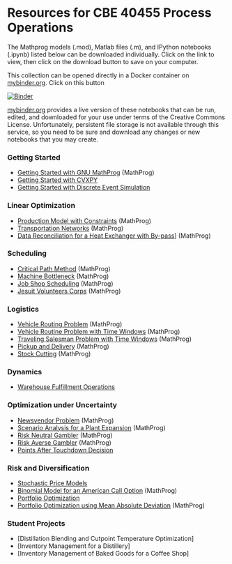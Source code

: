 # Resources for CBE 40455 Process Operations

The Mathprog models (.mod), Matlab files (.m), and IPython notebooks (.ipynb) listed below can be downloaded individually. Click on the link to view, then click on the download button to save on your computer.

This collection can be opened directly in a Docker container on [mybinder.org](http://mybinder.org). Click on this button 

[![Binder](http://mybinder.org/badge.svg)](http://mybinder.org/repo/jckantor/CBE40455)

[mybinder.org](http://mybinder.org) provides a live version of these notebooks that can be run, edited, and downloaded for your use under terms of the Creative Commons License. Unfortunately, persistent file storage is not available through this service, so you need to be sure and download any changes or new notebooks that you may create.


### Getting Started

* [Getting Started with GNU MathProg](https://github.com/jckantor/CBE40455/blob/master/notebooks/Getting%20Started%20with%20GNU%20MathProg.ipynb) (MathProg)
* [Getting Started with CVXPY](https://github.com/jckantor/CBE40455/notebooks/Getting%20Started%20with%20CVXPY.ipynb)
* [Getting Started with Discrete Event Simulation](https://github.com/jckantor/CBE40455/notebooks/Getting%20Started%20with%20Discrete%20Event%20Simulation.ipynb)

### Linear Optimization

* [Production Model with Constraints](https://github.com/jckantor/CBE40455/blob/master/notebooks/Production%20Models%20with%20Constraints.ipynb) (MathProg)
* [Transportation Networks](https://github.com/jckantor/CBE40455/blob/master/notebooks/Transportation%20Networks.ipynb) (MathProg)
* [Data Reconciliation for a Heat Exchanger with By-pass](https://github.com/jckantor/CBE40455/blob/master/notebooks/Data%20Reconciliation.ipynb)] (MathProg)

### Scheduling

* [Critical Path Method](https://github.com/jckantor/CBE40455/blob/master/notebooks/Critical%20Path%20Method.ipynb) (MathProg)
* [Machine Bottleneck](https://github.com/jckantor/CBE40455/blob/master/notebooks/Machine%20Bottleneck.ipynb) (MathProg)
* [Job Shop Scheduling](https://github.com/jckantor/CBE40455/blob/master/notebooks/Job%20Shop%20Scheduling.ipynb) (MathProg)
* [Jesuit Volunteers Corps](https://github.com/jckantor/CBE40455/blob/master/notebooks/Jesuit%20Volunteer%20Corps.ipynb) (MathProg)

### Logistics

* [Vehicle Routing Problem](https://github.com/jckantor/CBE40455/blob/master/notebooks/Vehicle%20Routing.ipynb) (MathProg)
* [Vehicle Routine Problem with Time Windows](https://github.com/jckantor/CBE40455/blob/master/notebooks/Vehicle%20Routine%20with%20Time%20Windows.ipynb) (MathProg)
* [Traveling Salesman Problem with Time Windows](https://github.com/jckantor/CBE40455/blob/master/notebooks/Traveling%20Salesman%20Problem%20with%20Time%20Windows.ipynb) (MathProg)
* [Pickup and Delivery](https://github.com/jckantor/CBE40455/blob/master/notebooks/Pickup%20and%20Delivery%20.ipynb) (MathProg)
* [Stock Cutting](notebooks/Stock%20Cutting.ipynb) (MathProg)

### Dynamics

* [Warehouse Fulfillment Operations](https://github.com/jckantor/CBE40455/blob/master/notebooks/Warehouse%20Fulfillment%20Operations.ipynb)

### Optimization under Uncertainty

* [Newsvendor Problem](https://github.com/jckantor/CBE40455/blob/master/notebooks/Newsvendor%20Problem.ipynb) (MathProg)
* [Scenario Analysis for a Plant Expansion](https://github.com/jckantor/CBE40455/blob/master/notebooks/Scenario%20Analysis%20for%20a%20Plant%20Expansion.ipynb) (MathProg)
* [Risk Neutral Gambler](https://github.com/jckantor/CBE40455/blob/master/notebooks/Risk%20Neutral%20Gambler.ipynb) (MathProg)
* [Risk Averse Gambler](https://github.com/jckantor/CBE40455/blob/master/notebooks/Risk%20Averse%20Gambler.ipynb) (MathProg)
* [Points After Touchdown Decision](https://github.com/jckantor/CBE40455/blob/master/notebooks/Points%20after%20Touchdown%20Decision.ipynb)

### Risk and Diversification

* [Stochastic Price Models](https://github.com/jckantor/CBE40455/blob/master/notebooks/Stochastic%20Price%20Models.ipynb)
* [Binomial Model for an American Call Option](https://github.com/jckantor/CBE40455/blob/master/notebooks/Binomial%20Model%20for%20an%20American%20Call%20Option.ipynb) (MathProg)
* [Portfolio Optimization](https://github.com/jckantor/CBE40455/blob/master/notebooks/Portfolio%20Optimization.ipynb)
* [Portfolio Optimization using Mean Absolute Deviation](https://github.com/jckantor/CBE40455/blob/master/notebooks/Portfolio%20Optimization%20using%20Mean%20Absolute%20Deviation.ipynb) (MathProg)

### Student Projects

* [Distillation Blending and Cutpoint Temperature Optimization]
* [Inventory Management for a Distillery]
* [Inventory Management of Baked Goods for a Coffee Shop]

